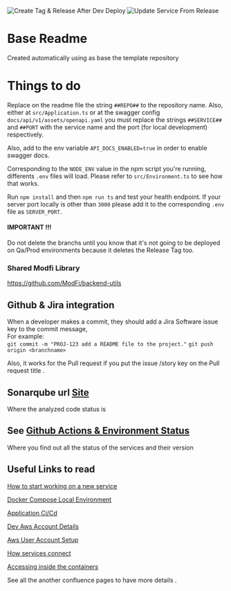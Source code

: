![Create Tag & Release After Dev Deploy](https://github.com/ModFi/##REPO##/workflows/Create%20Tag%20&%20Release%20After%20Dev%20Deploy/badge.svg)
![Update Service From Release](https://github.com/ModFi/##REPO##/workflows/Update%20Service%20From%20Release/badge.svg)

# Base Readme

Created automatically using as base the template repository

# Things to do

Replace on the readme file the string `##REPO##` to the repository name.
Also, either at `src/Application.ts` or at the swagger config `docs/api/v1/assets/openapi.yaml` you must replace the strings `##SERVICE##` and `##PORT` with the service name and the port (for local development) respectively.  

Also, add to the env variable `API_DOCS_ENABLED=true` in order to enable swagger docs.  


Corresponding to the `NODE_ENV` value in the npm script you're running, differents `.env` files will load. Please refer to `src/Environment.ts` to see how that works.

Run `npm install` and then `npm run ts` and test your health endpoint. If your server port locally is other than `3000` please add it to the corresponding `.env` file as `SERVER_PORT`. 

#### IMPORTANT !!!
Do not delete the branchs until you know that it's not going to be deployed on Qa/Prod environments because it deletes the Release Tag too.

### Shared Modfi Library

https://github.com/ModFi/backend-utils

## Github & Jira integration
When a developer makes a commit, they should add a Jira Software issue key to the commit message,  
For example:  
`git commit -m "PROJ-123 add a README file to the project."`
`git push origin <branchname>`
  
Also, it works for the Pull request if you put the issue /story key on the Pull request title .

## Sonarqube url [Site](http://54.158.192.246:9000)
Where the analyzed code status is

## See [Github Actions & Environment Status](https://github.com/ModFi/action-dashboard)
Where you find out all the status of the services and their version

## Useful Links to read

[How to start working on a new service](https://modfi.atlassian.net/wiki/spaces/AR/pages/235470855/How+start+working+on+a+new+Service+Api)

[Docker Compose Local Environment](https://modfi.atlassian.net/wiki/spaces/AR/pages/259293213/Local+Docker+compose+environment)

[Application Ci/Cd](https://modfi.atlassian.net/wiki/spaces/AR/pages/141459459/Application+CI+CD)

[Dev Aws Account Details](https://modfi.atlassian.net/wiki/spaces/AR/pages/198279169/Dev+Aws+Account+Details)

[Aws User Account Setup](https://modfi.atlassian.net/wiki/spaces/AR/pages/226918421/User+Account+Setup)

[How services connect](https://modfi.atlassian.net/wiki/spaces/AR/pages/230129665/How+the+services+connect+.)

[Accessing inside the containers](https://modfi.atlassian.net/wiki/spaces/AR/pages/260112385/Accesing+inside+the+containers+from+the+Jump+Box)

See all the another confluence pages to have more details .






